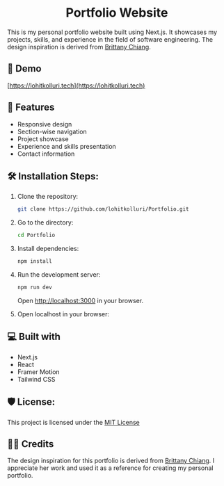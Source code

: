 <h1 align="center" id="title">Portfolio Website</h1>

This is my personal portfolio website built using Next.js. It showcases my projects, skills, and experience in the field of software engineering. The design inspiration is derived from [Brittany Chiang](https://brittanychiang.com/).

<h2>🚀 Demo</h2>

[https://lohitkolluri.tech](https://lohitkolluri.tech)

<h2>🧐 Features</h2>

* Responsive design
* Section-wise navigation
* Project showcase
* Experience and skills presentation
* Contact information

<h2>🛠️ Installation Steps:</h2>

1. Clone the repository:
    ```bash
    git clone https://github.com/lohitkolluri/Portfolio.git
    ```

2. Go to the directory:

    ```bash
    cd Portfolio
    ```

3. Install dependencies:

    ```bash
    npm install
    ```

4. Run the development server:

    ```bash
    npm run dev
    ```

   Open [http://localhost:3000](http://localhost:3000) in your browser.
5. Open localhost in your browser:

<h2>💻 Built with</h2>

* Next.js
* React
* Framer Motion
* Tailwind CSS

<h2>🛡️ License:</h2>

This project is licensed under the [MIT License](LICENSE)

<h2>👨‍💻 Credits</h2>

The design inspiration for this portfolio is derived from [Brittany Chiang](https://brittanychiang.com/). I appreciate her work and used it as a reference for creating my personal portfolio.
